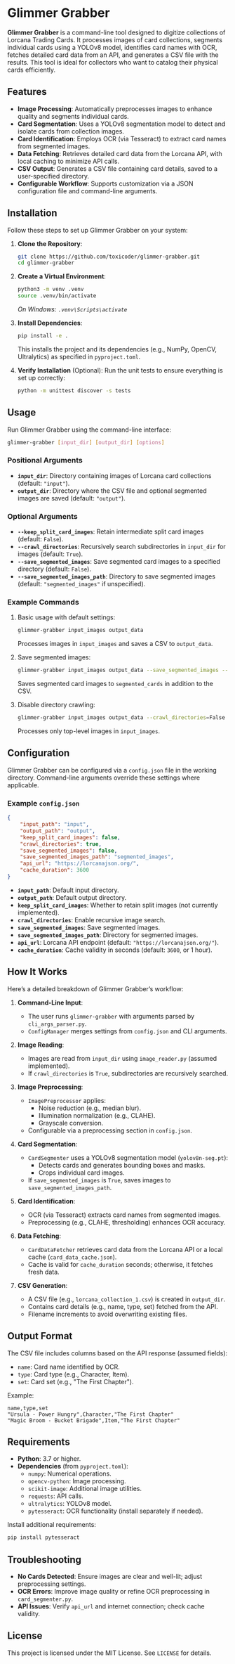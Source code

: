 # Glimmer Grabber

**Glimmer Grabber** is a command-line tool designed to digitize collections of Lorcana Trading Cards. It processes images of card collections, segments individual cards using a YOLOv8 model, identifies card names with OCR, fetches detailed card data from an API, and generates a CSV file with the results. This tool is ideal for collectors who want to catalog their physical cards efficiently.

## Features

- **Image Processing**: Automatically preprocesses images to enhance quality and segments individual cards.
- **Card Segmentation**: Uses a YOLOv8 segmentation model to detect and isolate cards from collection images.
- **Card Identification**: Employs OCR (via Tesseract) to extract card names from segmented images.
- **Data Fetching**: Retrieves detailed card data from the Lorcana API, with local caching to minimize API calls.
- **CSV Output**: Generates a CSV file containing card details, saved to a user-specified directory.
- **Configurable Workflow**: Supports customization via a JSON configuration file and command-line arguments.

## Installation

Follow these steps to set up Glimmer Grabber on your system:

1. **Clone the Repository**:
   ```bash
   git clone https://github.com/toxicoder/glimmer-grabber.git
   cd glimmer-grabber
   ```

2. **Create a Virtual Environment**:
   ```bash
   python3 -m venv .venv
   source .venv/bin/activate  
   ```
   _On Windows: `.venv\Scripts\activate`_

3. **Install Dependencies**:
   ```bash
   pip install -e .
   ```
   This installs the project and its dependencies (e.g., NumPy, OpenCV, Ultralytics) as specified in `pyproject.toml`.

4. **Verify Installation** (Optional):
   Run the unit tests to ensure everything is set up correctly:
   ```bash
   python -m unittest discover -s tests
   ```

## Usage

Run Glimmer Grabber using the command-line interface:

```bash
glimmer-grabber [input_dir] [output_dir] [options]
```

### Positional Arguments

- **`input_dir`**: Directory containing images of Lorcana card collections (default: `"input"`).
- **`output_dir`**: Directory where the CSV file and optional segmented images are saved (default: `"output"`).

### Optional Arguments

- **`--keep_split_card_images`**: Retain intermediate split card images (default: `False`).
- **`--crawl_directories`**: Recursively search subdirectories in `input_dir` for images (default: `True`).
- **`--save_segmented_images`**: Save segmented card images to a specified directory (default: `False`).
- **`--save_segmented_images_path`**: Directory to save segmented images (default: `"segmented_images"` if unspecified).

### Example Commands

1. Basic usage with default settings:
   ```bash
   glimmer-grabber input_images output_data
   ```
   Processes images in `input_images` and saves a CSV to `output_data`.

2. Save segmented images:
   ```bash
   glimmer-grabber input_images output_data --save_segmented_images --save_segmented_images_path segmented_cards
   ```
   Saves segmented card images to `segmented_cards` in addition to the CSV.

3. Disable directory crawling:
   ```bash
   glimmer-grabber input_images output_data --crawl_directories=False
   ```
   Processes only top-level images in `input_images`.

## Configuration

Glimmer Grabber can be configured via a `config.json` file in the working directory. Command-line arguments override these settings where applicable.

### Example `config.json`

```json
{
    "input_path": "input",
    "output_path": "output",
    "keep_split_card_images": false,
    "crawl_directories": true,
    "save_segmented_images": false,
    "save_segmented_images_path": "segmented_images",
    "api_url": "https://lorcanajson.org/",
    "cache_duration": 3600
}
```

- **`input_path`**: Default input directory.
- **`output_path`**: Default output directory.
- **`keep_split_card_images`**: Whether to retain split images (not currently implemented).
- **`crawl_directories`**: Enable recursive image search.
- **`save_segmented_images`**: Save segmented images.
- **`save_segmented_images_path`**: Directory for segmented images.
- **`api_url`**: Lorcana API endpoint (default: `"https://lorcanajson.org/"`).
- **`cache_duration`**: Cache validity in seconds (default: `3600`, or 1 hour).

## How It Works

Here’s a detailed breakdown of Glimmer Grabber’s workflow:

1. **Command-Line Input**:
   - The user runs `glimmer-grabber` with arguments parsed by `cli_args_parser.py`.
   - `ConfigManager` merges settings from `config.json` and CLI arguments.

2. **Image Reading**:
   - Images are read from `input_dir` using `image_reader.py` (assumed implemented).
   - If `crawl_directories` is `True`, subdirectories are recursively searched.

3. **Image Preprocessing**:
   - `ImagePreprocessor` applies:
     - Noise reduction (e.g., median blur).
     - Illumination normalization (e.g., CLAHE).
     - Grayscale conversion.
   - Configurable via a preprocessing section in `config.json`.

4. **Card Segmentation**:
   - `CardSegmenter` uses a YOLOv8 segmentation model (`yolov8n-seg.pt`):
     - Detects cards and generates bounding boxes and masks.
     - Crops individual card images.
   - If `save_segmented_images` is `True`, saves images to `save_segmented_images_path`.

5. **Card Identification**:
   - OCR (via Tesseract) extracts card names from segmented images.
   - Preprocessing (e.g., CLAHE, thresholding) enhances OCR accuracy.

6. **Data Fetching**:
   - `CardDataFetcher` retrieves card data from the Lorcana API or a local cache (`card_data_cache.json`).
   - Cache is valid for `cache_duration` seconds; otherwise, it fetches fresh data.

7. **CSV Generation**:
   - A CSV file (e.g., `lorcana_collection_1.csv`) is created in `output_dir`.
   - Contains card details (e.g., name, type, set) fetched from the API.
   - Filename increments to avoid overwriting existing files.

## Output Format

The CSV file includes columns based on the API response (assumed fields):
- `name`: Card name identified by OCR.
- `type`: Card type (e.g., Character, Item).
- `set`: Card set (e.g., "The First Chapter").

Example:
```
name,type,set
"Ursula - Power Hungry",Character,"The First Chapter"
"Magic Broom - Bucket Brigade",Item,"The First Chapter"
```

## Requirements

- **Python**: 3.7 or higher.
- **Dependencies** (from `pyproject.toml`):
  - `numpy`: Numerical operations.
  - `opencv-python`: Image processing.
  - `scikit-image`: Additional image utilities.
  - `requests`: API calls.
  - `ultralytics`: YOLOv8 model.
  - `pytesseract`: OCR functionality (install separately if needed).

Install additional requirements:
```bash
pip install pytesseract
```

## Troubleshooting

- **No Cards Detected**: Ensure images are clear and well-lit; adjust preprocessing settings.
- **OCR Errors**: Improve image quality or refine OCR preprocessing in `card_segmenter.py`.
- **API Issues**: Verify `api_url` and internet connection; check cache validity.

## License

This project is licensed under the MIT License. See `LICENSE` for details.
